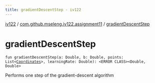 ```yaml
---
title: gradientDescentStep - iv122
---
```


[iv122](../index.md) / [com.github.mseleng.iv122.assignment11](index.md) / [gradientDescentStep](.)

# gradientDescentStep

`fun gradientDescentStep(a: Double, b: Double, points: List<`[`Coordinates`](../com.github.mseleng.iv122.util/-coordinates/index.md)`>, learningRate: Double): <ERROR CLASS><Double, Double>`

Performs one step of the gradient-descent algorithm

